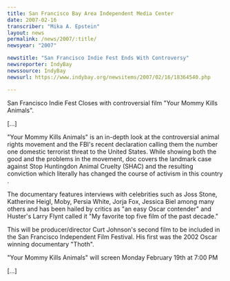 ```yaml
---
title: San Francisco Bay Area Independent Media Center
date: 2007-02-16
transcriber: "Mika A. Epstein"
layout: news
permalink: /news/2007/:title/
newsyear: "2007"

newstitle: "San Francisco Indie Fest Ends With Controversy"
newsreporter: IndyBay
newssource: IndyBay
newsurl: https://www.indybay.org/newsitems/2007/02/16/18364540.php

---
```


San Francisco Indie Fest Closes with controversial film "Your Mommy Kills Animals".

[...]

"Your Mommy Kills Animals" is an in-depth look at the controversial animal rights movement and the FBI's recent declaration calling them the number one domestic terrorist threat to the United States. While showing both the good and the problems in the movement, doc covers the landmark case against Stop Huntingdon Animal Cruelty (SHAC) and the resulting conviction which literally has changed the course of activism in this country .

The documentary features interviews with celebrities such as Joss Stone, Katherine Heigl, Moby, Persia White, Jorja Fox, Jessica Biel among many others and has been hailed by critics as "an easy Oscar contender" and Huster's Larry Flynt called it "My favorite top five film of the past decade."

This will be producer/director Curt Johnson's second film to be included in the San Francisco Independent Film Festival. His first was the 2002 Oscar winning documentary "Thoth".

"Your Mommy Kills Animals" will screen Monday February 19th at 7:00 PM

[...]

